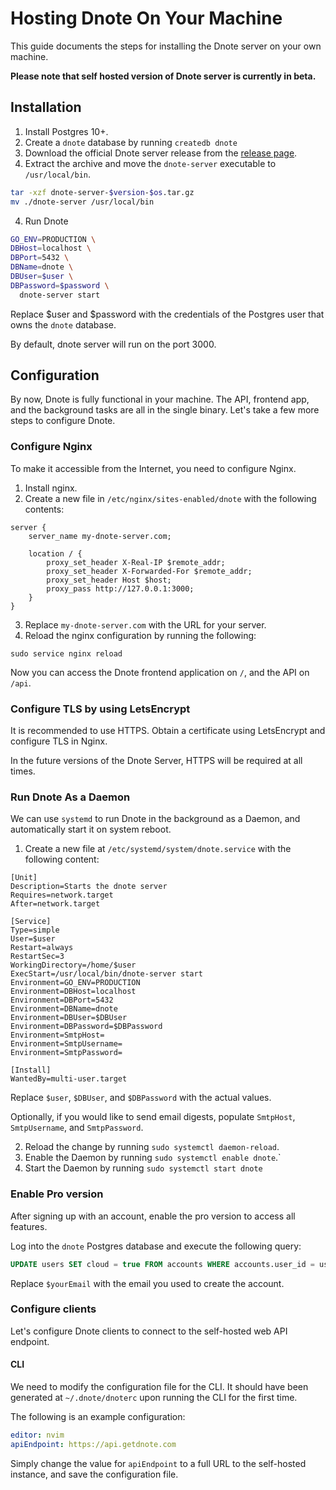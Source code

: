 # Hosting Dnote On Your Machine

This guide documents the steps for installing the Dnote server on your own machine.

**Please note that self hosted version of Dnote server is currently in beta.**

## Installation

1. Install Postgres 10+.
2. Create a `dnote` database by running `createdb dnote`
3. Download the official Dnote server release from the [release page](https://github.com/dnote/dnote/releases).
4. Extract the archive and move the `dnote-server` executable to `/usr/local/bin`.

```bash
tar -xzf dnote-server-$version-$os.tar.gz
mv ./dnote-server /usr/local/bin
```

4. Run Dnote

```bash
GO_ENV=PRODUCTION \
DBHost=localhost \
DBPort=5432 \
DBName=dnote \
DBUser=$user \
DBPassword=$password \
  dnote-server start
```

Replace $user and $password with the credentials of the Postgres user that owns the `dnote` database.

By default, dnote server will run on the port 3000.

## Configuration

By now, Dnote is fully functional in your machine. The API, frontend app, and the background tasks are all in the single binary. Let's take a few more steps to configure Dnote.

### Configure Nginx

To make it accessible from the Internet, you need to configure Nginx.

1. Install nginx.
2. Create a new file in `/etc/nginx/sites-enabled/dnote` with the following contents:

```
server {
	server_name my-dnote-server.com;

	location / {
		proxy_set_header X-Real-IP $remote_addr;
		proxy_set_header X-Forwarded-For $remote_addr;
		proxy_set_header Host $host;
		proxy_pass http://127.0.0.1:3000;
	}
}
```
3. Replace `my-dnote-server.com` with the URL for your server.
4. Reload the nginx configuration by running the following:

```
sudo service nginx reload
```

Now you can access the Dnote frontend application on `/`, and the API on `/api`.

### Configure TLS by using LetsEncrypt

It is recommended to use HTTPS. Obtain a certificate using LetsEncrypt and configure TLS in Nginx.

In the future versions of the Dnote Server, HTTPS will be required at all times.

### Run Dnote As a Daemon

We can use `systemd` to run Dnote in the background as a Daemon, and automatically start it on system reboot.

1. Create a new file at `/etc/systemd/system/dnote.service` with the following content:

```
[Unit]
Description=Starts the dnote server
Requires=network.target
After=network.target

[Service]
Type=simple
User=$user
Restart=always
RestartSec=3
WorkingDirectory=/home/$user
ExecStart=/usr/local/bin/dnote-server start
Environment=GO_ENV=PRODUCTION
Environment=DBHost=localhost
Environment=DBPort=5432
Environment=DBName=dnote
Environment=DBUser=$DBUser
Environment=DBPassword=$DBPassword
Environment=SmtpHost=
Environment=SmtpUsername=
Environment=SmtpPassword=

[Install]
WantedBy=multi-user.target
```

Replace `$user`, `$DBUser`, and `$DBPassword` with the actual values.

Optionally, if you would like to send email digests, populate `SmtpHost`,  `SmtpUsername`, and `SmtpPassword`.

2. Reload the change by running `sudo systemctl daemon-reload`.
3. Enable the Daemon  by running `sudo systemctl enable dnote`.`
4. Start the Daemon by running `sudo systemctl start dnote`

### Enable Pro version

After signing up with an account, enable the pro version to access all features.

Log into the `dnote` Postgres database and execute the following query:

```sql
UPDATE users SET cloud = true FROM accounts WHERE accounts.user_id = users.id AND accounts.email = '$yourEmail';
```

Replace `$yourEmail` with the email you used to create the account.

### Configure clients

Let's configure Dnote clients to connect to the self-hosted web API endpoint.

#### CLI

We need to modify the configuration file for the CLI. It should have been generated at `~/.dnote/dnoterc` upon running the CLI for the first time.

The following is an example configuration:

```yaml
editor: nvim
apiEndpoint: https://api.getdnote.com
```

Simply change the value for `apiEndpoint` to a full URL to the self-hosted instance, and save the configuration file.

